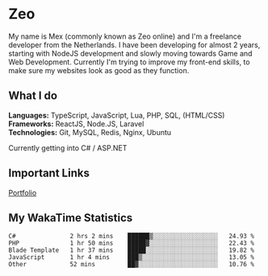 # Zeo
My name is Mex (commonly known as Zeo online) and I'm a freelance developer from the Netherlands. I have been developing for almost 2 years, starting with NodeJS development and slowly moving towards Game and Web Development. Currently I'm trying to improve my front-end skills, to make sure my websites look as good as they function.

## What I do
**Languages:** TypeScript, JavaScript, Lua, PHP, SQL, (HTML/CSS)<br/>
**Frameworks:** ReactJS, Node.JS, Laravel<br/>
**Technologies:** Git, MySQL, Redis, Nginx, Ubuntu<br/>

Currently getting into C# / ASP.NET

## Important Links
[Portfolio](https://zeodev.cc)

## My WakaTime Statistics
<!--START_SECTION:waka-->
```text
C#               2 hrs 2 mins    ██████▒░░░░░░░░░░░░░░░░░░   24.93 % 
PHP              1 hr 50 mins    █████▓░░░░░░░░░░░░░░░░░░░   22.43 % 
Blade Template   1 hr 37 mins    █████░░░░░░░░░░░░░░░░░░░░   19.82 % 
JavaScript       1 hr 4 mins     ███▒░░░░░░░░░░░░░░░░░░░░░   13.05 % 
Other            52 mins         ██▓░░░░░░░░░░░░░░░░░░░░░░   10.76 % 
```
<!--END_SECTION:waka-->
